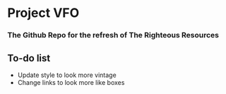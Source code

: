 Project VFO
===========

### The Github Repo for the refresh of The Righteous Resources

To-do list
----------

*   Update style to look more vintage
*   Change links to look more like boxes
